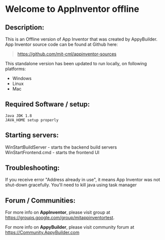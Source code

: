 # Welcome to AppInventor offline


## Description:
This is an Offline version of App Inventor that was created by AppyBuilder. 
App Inventor source code can be found at Github here: 
> https://github.com/mit-cml/appinventor-sources

This standalone version has been updated to run locally, on following platforms:
* Windows   
* Linux
* Mac

## Required Software / setup:
	Java JDK 1.8
	JAVA_HOME setup properly

## Starting servers:
  WinStartBuildServer   - starts the backend build servers
  WinStartFrontend.cmd  - starts the frontend UI
	
## Troubleshooting:
   If you receive error "Address already in use", it means App Inventor was not shut-down
      gracefully. You'll need to kill java using task manager

## Forum / Communities:
	  
For more info on **AppInventor**, please visit group at https://groups.google.com/group/mitappinventortest.

For more info on **AppyBuilder**, please visit community forum at https://Community.AppyBuilder.com


